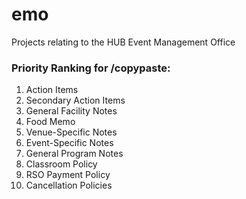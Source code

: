 # emo
Projects relating to the HUB Event Management Office

### Priority Ranking for /copypaste:

1. Action Items
2. Secondary Action Items
3. General Facility Notes
4. Food Memo
5. Venue-Specific Notes
6. Event-Specific Notes
7. General Program Notes
8. Classroom Policy
9. RSO Payment Policy
10. Cancellation Policies 